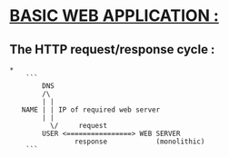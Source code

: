 # <ins>**BASIC WEB APPLICATION :**</ins>
## **The HTTP request/response cycle :**
    * 
        ```
            DNS
            /\
            | |
       NAME | | IP of required web server
            | |
              \/     request
            USER <================> WEB SERVER
                    response            (monolithic)
        ``` 